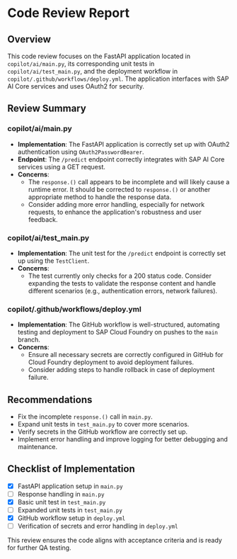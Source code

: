 
# Code Review Report

## Overview
This code review focuses on the FastAPI application located in `copilot/ai/main.py`, its corresponding unit tests in `copilot/ai/test_main.py`, and the deployment workflow in `copilot/.github/workflows/deploy.yml`. The application interfaces with SAP AI Core services and uses OAuth2 for security.

## Review Summary

### copilot/ai/main.py
- **Implementation**: The FastAPI application is correctly set up with OAuth2 authentication using `OAuth2PasswordBearer`.
- **Endpoint**: The `/predict` endpoint correctly integrates with SAP AI Core services using a GET request.
- **Concerns**:
  - The `response.()` call appears to be incomplete and will likely cause a runtime error. It should be corrected to `response.()` or another appropriate method to handle the response data.
  - Consider adding more error handling, especially for network requests, to enhance the application's robustness and user feedback.

### copilot/ai/test_main.py
- **Implementation**: The unit test for the `/predict` endpoint is correctly set up using the `TestClient`.
- **Concerns**:
  - The test currently only checks for a 200 status code. Consider expanding the tests to validate the response content and handle different scenarios (e.g., authentication errors, network failures).

### copilot/.github/workflows/deploy.yml
- **Implementation**: The GitHub workflow is well-structured, automating testing and deployment to SAP Cloud Foundry on pushes to the `main` branch.
- **Concerns**:
  - Ensure all necessary secrets are correctly configured in GitHub for Cloud Foundry deployment to avoid deployment failures.
  - Consider adding steps to handle rollback in case of deployment failure.

## Recommendations
- Fix the incomplete `response.()` call in `main.py`.
- Expand unit tests in `test_main.py` to cover more scenarios.
- Verify secrets in the GitHub workflow are correctly set up.
- Implement error handling and improve logging for better debugging and maintenance.

## Checklist of Implementation
- [x] FastAPI application setup in `main.py`
- [ ] Response handling in `main.py`
- [x] Basic unit test in `test_main.py`
- [ ] Expanded unit tests in `test_main.py`
- [x] GitHub workflow setup in `deploy.yml`
- [ ] Verification of secrets and error handling in `deploy.yml`

This review ensures the code aligns with acceptance criteria and is ready for further QA testing.
